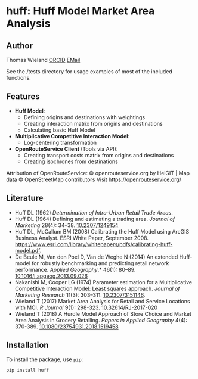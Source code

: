 # huff: Huff Model Market Area Analysis

## Author

Thomas Wieland [ORCID](https://orcid.org/0000-0001-5168-9846) [EMail](mailto:geowieland@googlemail.com) 

See the /tests directory for usage examples of most of the included functions.


## Features

- **Huff Model**: 
  - Defining origins and destinations with weightings
  - Creating interaction matrix from origins and destinations
  - Calculating basic Huff Model
- **Multiplicative Competitive Interaction Model**: 
  - Log-centering transformation
- **OpenRouteService Client** (Tools via API): 
  - Creating transport costs matrix from origins and destinations
  - Creating isochrones from destinations

Attribution of OpenRouteService:
© openrouteservice.org by HeiGIT | Map data © OpenStreetMap contributors
Visit https://openrouteservice.org/

## Literature
  - Huff DL (1962) *Determination of Intra-Urban Retail Trade Areas*.
  - Huff DL (1964) Defining and estimating a trading area. *Journal of Marketing* 28(4): 34–38. [10.2307/1249154](https://doi.org/10.2307/1249154)
  - Huff DL, McCallum BM (2008) Calibrating the Huff Model using ArcGIS Business Analyst. ESRI White Paper, September 2008. https://www.esri.com/library/whitepapers/pdfs/calibrating-huff-model.pdf. 
  - De Beule M, Van den Poel D, Van de Weghe N (2014) An extended Huff-model for robustly benchmarking and predicting retail network performance. *Applied Geography*,* 46(1): 80–89. [10.1016/j.apgeog.2013.09.026](https://doi.org/10.1016/j.apgeog.2013.09.026) 
  - Nakanishi M, Cooper LG (1974) Parameter estimation for a Multiplicative Competitive Interaction Model: Least squares approach. *Journal of Marketing Research* 11(3): 303–311. [10.2307/3151146](https://doi.org/10.2307/3151146).
  - Wieland T (2017) Market Area Analysis for Retail and Service Locations with MCI. *R Journal* 9(1): 298-323. [10.32614/RJ-2017-020](https://doi.org/10.32614/RJ-2017-020)
  - Wieland T (2018) A Hurdle Model Approach of Store Choice and Market Area Analysis in Grocery Retailing. *Papers in Applied Geography* 4(4): 370-389. [10.1080/23754931.2018.1519458](https://doi.org/10.1080/23754931.2018.1519458)


## Installation

To install the package, use `pip`:

```bash
pip install huff
